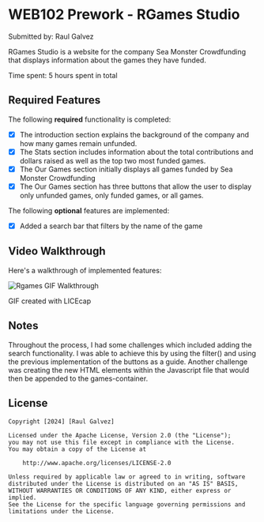 # WEB102 Prework - RGames Studio

Submitted by: Raul Galvez

RGames Studio is a website for the company Sea Monster Crowdfunding that displays information about the games they have funded.

Time spent: 5 hours spent in total

## Required Features

The following **required** functionality is completed:

- [x] The introduction section explains the background of the company and how many games remain unfunded.
- [x] The Stats section includes information about the total contributions and dollars raised as well as the top two most funded games.
- [x] The Our Games section initially displays all games funded by Sea Monster Crowdfunding
- [x] The Our Games section has three buttons that allow the user to display only unfunded games, only funded games, or all games.

The following **optional** features are implemented:

- [x] Added a search bar that filters by the name of the game

## Video Walkthrough

Here's a walkthrough of implemented features:

![Rgames GIF Walkthrough](https://imgur.com/gallery/web102-prework-ZBikL4i)

<!-- Replace this with whatever GIF tool you used! -->
GIF created with LICEcap
<!-- Recommended tools:
[Kap](https://getkap.co/) for macOS
[ScreenToGif](https://www.screentogif.com/) for Windows
[peek](https://github.com/phw/peek) for Linux. -->

## Notes
Throughout the process, I had some challenges which included adding the search functionality. I was able to achieve this by using the filter() and using the previous implementation of the buttons as a guide. Another challenge was creating the new HTML elements within the Javascript file that would then be appended to the games-container. 
## License

    Copyright [2024] [Raul Galvez]

    Licensed under the Apache License, Version 2.0 (the "License");
    you may not use this file except in compliance with the License.
    You may obtain a copy of the License at

        http://www.apache.org/licenses/LICENSE-2.0

    Unless required by applicable law or agreed to in writing, software
    distributed under the License is distributed on an "AS IS" BASIS,
    WITHOUT WARRANTIES OR CONDITIONS OF ANY KIND, either express or implied.
    See the License for the specific language governing permissions and
    limitations under the License.
